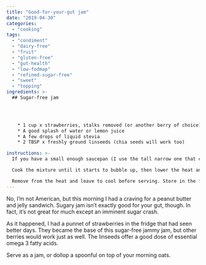 ```yaml
---
title: "Good-for-your-gut jam"
date: "2019-04-30"
categories: 
  - "cooking"
tags: 
  - "condiment"
  - "dairy-free"
  - "fruit"
  - "gluten-free"
  - "gut-health"
  - "low-fodmap"
  - "refined-sugar-free"
  - "sweet"
  - "topping"
ingredients: >-
  ## Sugar-free jam



    
    * 1 cup x strawberries, stalks removed (or another berry of choice)
    * A good splash of water or lemon juice
    * A few drops of liquid stevia
    * 2 TBSP x freshly ground linseeds (chia seeds will work too)

instructions: >-
  If you have a small enough saucepan (I use the tall narrow one that comes with my milk frother), you can add the ingredients straight into the pan and blend using a stick blender. A bigger saucepan won't offer enough depth for blending, though. If that's all you have, pre-blend the ingredients before popping them in a saucepan over a medium heat.

  Cook the mixture until it starts to bubble up, then lower the heat and whisk until it thickens. This may happen straight away, or it could take a few minutes.

  Remove from the heat and leave to cool before serving. Store in the fridge for up to a week.
---
```

No, I’m not American, but this morning I had a craving for a peanut butter and jelly sandwich. Sugary jam isn’t exactly good for your gut, though. In fact, it’s not great for much except an imminent sugar crash.

As it happened, I had a punnet of strawberries in the fridge that had seen better days. They became the base of this sugar-free jammy jam, but other berries would work just as well. The linseeds offer a good dose of essential omega 3 fatty acids.

Serve as a jam, or dollop a spoonful on top of your morning oats.
